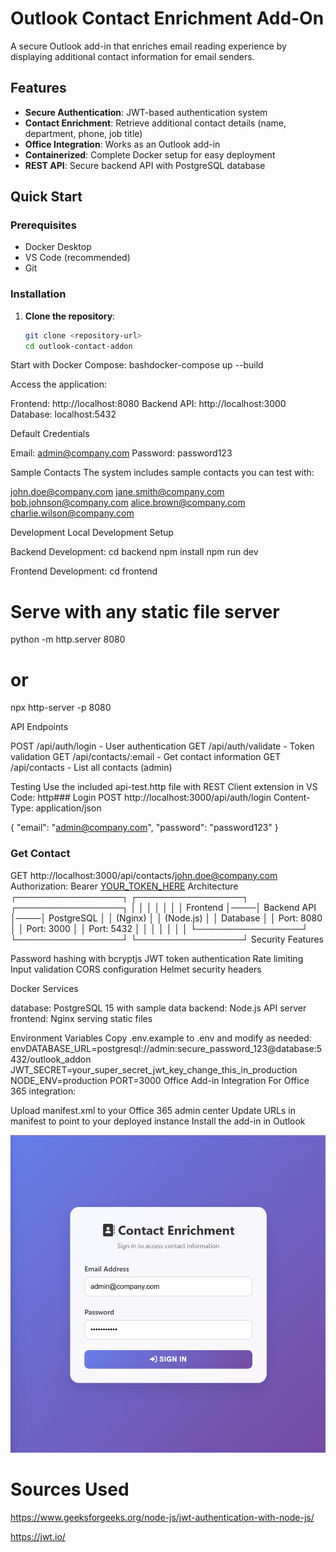# Outlook Contact Enrichment Add-On

A secure Outlook add-in that enriches email reading experience by displaying additional contact information for email senders.

## Features

- **Secure Authentication**: JWT-based authentication system
- **Contact Enrichment**: Retrieve additional contact details (name, department, phone, job title)
- **Office Integration**: Works as an Outlook add-in
- **Containerized**: Complete Docker setup for easy deployment
- **REST API**: Secure backend API with PostgreSQL database

## Quick Start

### Prerequisites

- Docker Desktop
- VS Code (recommended)
- Git

### Installation

1. **Clone the repository**:
   ```bash
   git clone <repository-url>
   cd outlook-contact-addon
   ```

Start with Docker Compose:
bashdocker-compose up --build

Access the application:

Frontend: http://localhost:8080
Backend API: http://localhost:3000
Database: localhost:5432

Default Credentials

Email: admin@company.com
Password: password123

Sample Contacts
The system includes sample contacts you can test with:

john.doe@company.com
jane.smith@company.com
bob.johnson@company.com
alice.brown@company.com
charlie.wilson@company.com

Development
Local Development Setup

Backend Development:
cd backend
npm install
npm run dev

Frontend Development:
cd frontend

# Serve with any static file server

python -m http.server 8080

# or

npx http-server -p 8080

API Endpoints

POST /api/auth/login - User authentication
GET /api/auth/validate - Token validation
GET /api/contacts/:email - Get contact information
GET /api/contacts - List all contacts (admin)

Testing
Use the included api-test.http file with REST Client extension in VS Code:
http### Login
POST http://localhost:3000/api/auth/login
Content-Type: application/json

{
"email": "admin@company.com",
"password": "password123"
}

### Get Contact

GET http://localhost:3000/api/contacts/john.doe@company.com
Authorization: Bearer [YOUR_TOKEN_HERE](https://jwt.io/)
Architecture
┌─────────────────┐ ┌─────────────────┐ ┌─────────────────┐
│ │ │ │ │ │
│ Frontend │────│ Backend API │────│ PostgreSQL │
│ (Nginx) │ │ (Node.js) │ │ Database │
│ Port: 8080 │ │ Port: 3000 │ │ Port: 5432 │
│ │ │ │ │ │
└─────────────────┘ └─────────────────┘ └─────────────────┘
Security Features

Password hashing with bcryptjs
JWT token authentication
Rate limiting
Input validation
CORS configuration
Helmet security headers

Docker Services

database: PostgreSQL 15 with sample data
backend: Node.js API server
frontend: Nginx serving static files

Environment Variables
Copy .env.example to .env and modify as needed:
envDATABASE_URL=postgresql://admin:secure_password_123@database:5432/outlook_addon
JWT_SECRET=your_super_secret_jwt_key_change_this_in_production
NODE_ENV=production
PORT=3000
Office Add-in Integration
For Office 365 integration:

Upload manifest.xml to your Office 365 admin center
Update URLs in manifest to point to your deployed instance
Install the add-in in Outlook

![!\[alt text\]c:\Users\luwan\OneDrive\Desktop\Casby_Outlook_AddIn\sign_in.png](sign_in.png)

# Sources Used

https://www.geeksforgeeks.org/node-js/jwt-authentication-with-node-js/

https://jwt.io/

